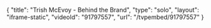 {
    "title": "Trish McEvoy - Behind the Brand",
    "type": "solo",
    "layout": "iframe-static",
    "videoId": "91797557",
    "url": "\/tvpembed\/91797557"
}